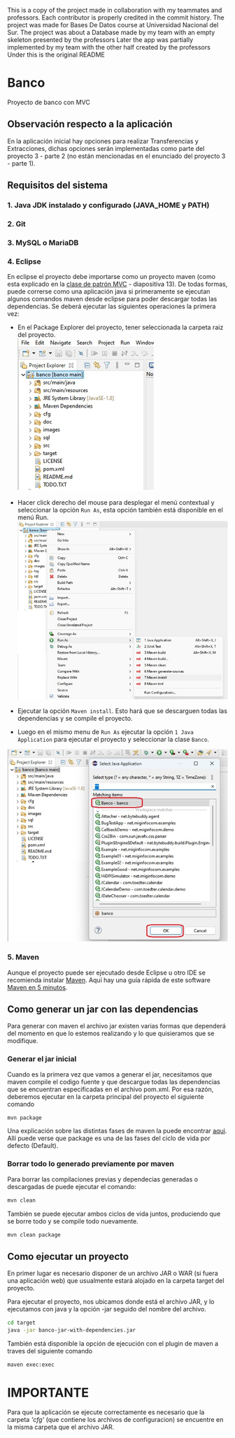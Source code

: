 This is a copy of the project made in collaboration with my teammates and professors. 
Each contributor is properly credited in the commit history. 
The project was made for Bases De Datos course at Universidad Nacional del Sur.
The project was about a Database made by my team with an empty skeleton presented by the professors
Later the app was partially implemented by my team with the other half created by the professors
Under this is the original README


# Banco
 Proyecto de banco con MVC

## Observación respecto a la aplicación

En la aplicación inicial hay opciones para realizar Transferencias y Extracciones,  dichas opciones serán implementadas como parte del proyecto 3 - parte 2  (no están mencionadas en el enunciado del proyecto 3 - parte 1).

## Requisitos del sistema

### 1. Java JDK instalado y configurado (JAVA_HOME y PATH)

### 2. Git

### 3. MySQL o MariaDB

### 4. Eclipse

En eclipse el proyecto debe importarse como un proyecto maven (como esta explicado en la [clase de patrón MVC](https://moodle.uns.edu.ar/moodle/pluginfile.php/1674749/mod_resource/content/2/Clase%20Patr%C3%B3n%20MVC%20en%20Java%20y%20MySQL.pdf) - diapositiva 13). De todas formas, puede correrse como una aplicación java si primeramente se ejecutan algunos comandos maven desde eclipse para poder descargar todas las dependencias. Se deberá ejecutar las siguientes operaciones la primera vez:

- En el Package Explorer del proyecto, tener seleccionada la carpeta raiz del proyecto.<br>
![Selección del proyecto](images/package_explorer.jpg)

- Hacer click derecho del mouse para desplegar el menú contextual y seleccionar la opción `Run As`, esta opción también está disponible en el menú Run.<br>
![Menú RunAs](images/runas.jpg)

- Ejecutar la opción `Maven install`. Esto hará que se descarguen todas las dependencias y se compile el proyecto.

- Luego en el mismo menu de `Run As`  ejecutar la opción `1 Java Application` para ejecutar el proyecto y seleccionar la clase `Banco`.
  
![Menú RunClass](images/runclass.jpg)
### 5. Maven

Aunque el proyecto puede ser ejecutado desde Eclipse u otro IDE se recomienda instalar [Maven](https://maven.apache.org/index.html). 
Aquí hay una guía rápida de este software [Maven en 5 minutos](https://maven.apache.org/guides/getting-started/maven-in-five-minutes.html).

## Como generar un jar con las dependencias

Para generar con maven el archivo jar existen varias formas que dependerá del momento en que lo estemos realizando y lo que quisieramos que se modifique.

### Generar el jar inicial

Cuando es la primera vez que vamos a generar el jar, necesitamos que maven compile el codigo fuente y que descargue todas las dependencias que se encuentran especificadas en el archivo pom.xml. Por esa razón, deberemos ejecutar en la carpeta principal del proyecto el siguiente comando
```bash
mvn package
```
Una explicación sobre las distintas fases de maven la puede encontrar [aqui](https://maven.apache.org/guides/getting-started/maven-in-five-minutes.html#running-maven-tools). Allí puede verse que package es una de las fases del ciclo de vida por defecto (Default).

### Borrar todo lo generado previamente por maven 

Para borrar las compilaciones previas y dependecias generadas o descargadas de puede ejecutar el comando:
```bash
mvn clean
```
También se puede ejecutar ambos ciclos de vida juntos, produciendo que se borre todo y se compile todo nuevamente.
```bash
mvn clean package
```
## Como ejecutar un proyecto

En primer lugar es necesario disponer de un archivo JAR o WAR (si fuera una aplicación web) que usualmente estará alojado en la carpeta target del proyecto. 

Para ejecutar el proyecto, nos ubicamos donde está el archivo JAR, y lo ejecutamos con java y la opción -jar seguido del nombre del archivo.

```bash
cd target
java -jar banco-jar-with-dependencies.jar
```
También está disponible la opción de ejecución con el plugin de maven a traves del siguiente comando
```bash
maven exec:exec
```

# IMPORTANTE
Para que la aplicación se ejecute correctamente es necesario que la carpeta *'cfg'* (que contiene los archivos de configuracion) se encuentre en la misma carpeta que el archivo JAR.
